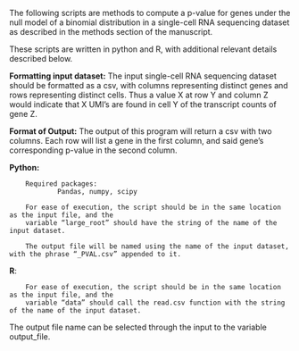 The following scripts are methods to compute a p-value for genes under the null model of a binomial distribution in a single-cell RNA sequencing dataset as described in the methods section of the manuscript. 

These scripts are written in python and R, with additional relevant details described below.

**Formatting input dataset:**
  The input single-cell RNA sequencing dataset should be formatted as a csv, with columns representing distinct genes and rows representing distinct cells. Thus a value X at row Y and column Z would indicate that X UMI’s are found in cell Y of the transcript counts of gene Z.

**Format of Output:**
  The output of this program will return a csv with two columns. Each row will list a gene in the first column, and said gene’s corresponding p-value in the second column. 

**Python:**

        Required packages:
                Pandas, numpy, scipy

        For ease of execution, the script should be in the same location as the input file, and the 
        variable “large_root” should have the string of the name of the input dataset. 

        The output file will be named using the name of the input dataset, with the phrase “_PVAL.csv” appended to it.


**R**:

        For ease of execution, the script should be in the same location as the input file, and the 
        variable “data” should call the read.csv function with the string of the name of the input dataset. 


The output file name can be selected through the input to the variable output_file.
